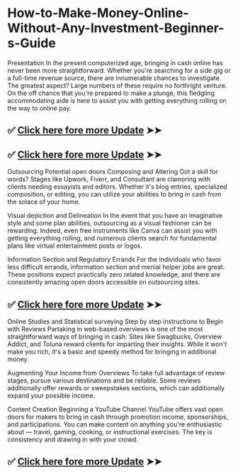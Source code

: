 # How-to-Make-Money-Online-Without-Any-Investment-Beginner-s-Guide
Presentation
In the present computerized age, bringing in cash online has never been more straightforward. Whether you're searching for a side gig or a full-time revenue source, there are innumerable chances to investigate. The greatest aspect? Large numbers of these require no forthright venture. On the off chance that you're prepared to make a plunge, this fledgling accommodating aide is here to assist you with getting everything rolling on the way to online pay.

## ✅ [Click here fore more Update]([https://unique.giftcardshopzone.com/robloxgiftcard/roblsidkh-klasf-ej-sdfkief.html](https://www.profitablecpmrate.com/zw2yf7p006?key=2c91ae0e67d64ab45764195c0c750e61)) ➤➤

## ✅ [Click here fore more Update]([https://unique.giftcardshopzone.com/robloxgiftcard/roblsidkh-klasf-ej-sdfkief.html](https://www.profitablecpmrate.com/zw2yf7p006?key=2c91ae0e67d64ab45764195c0c750e61)) ➤➤

Outsourcing Potential open doors
Composing and Altering
Got a skill for words? Stages like Upwork, Fiverr, and Consultant are clamoring with clients needing essayists and editors. Whether it's blog entries, specialized composition, or editing, you can utilize your abilities to bring in cash from the solace of your home.

Visual depiction and Delineation
In the event that you have an imaginative style and some plan abilities, outsourcing as a visual fashioner can be rewarding. Indeed, even free instruments like Canva can assist you with getting everything rolling, and numerous clients search for fundamental plans like virtual entertainment posts or logos.

Information Section and Regulatory Errands
For the individuals who favor less difficult errands, information section and menial helper jobs are great. These positions expect practically zero related knowledge, and there are consistently amazing open doors accessible on outsourcing sites.

## ✅ [Click here fore more Update]([https://unique.giftcardshopzone.com/robloxgiftcard/roblsidkh-klasf-ej-sdfkief.html](https://www.profitablecpmrate.com/zw2yf7p006?key=2c91ae0e67d64ab45764195c0c750e61)) ➤➤

Online Studies and Statistical surveying
Step by step instructions to Begin with Reviews
Partaking in web-based overviews is one of the most straightforward ways of bringing in cash. Sites like Swagbucks, Overview Addict, and Toluna reward clients for imparting their insights. While it won't make you rich, it's a basic and speedy method for bringing in additional money.

Augmenting Your Income from Overviews
To take full advantage of review stages, pursue various destinations and be reliable. Some reviews additionally offer rewards or sweepstakes sections, which can additionally expand your possible income.

Content Creation
Beginning a YouTube Channel
YouTube offers vast open doors for makers to bring in cash through promotion income, sponsorships, and participations. You can make content on anything you're enthusiastic about — travel, gaming, cooking, or instructional exercises. The key is consistency and drawing in with your crowd.

## ✅ [Click here fore more Update]([https://unique.giftcardshopzone.com/robloxgiftcard/roblsidkh-klasf-ej-sdfkief.html](https://www.profitablecpmrate.com/zw2yf7p006?key=2c91ae0e67d64ab45764195c0c750e61)) ➤➤
